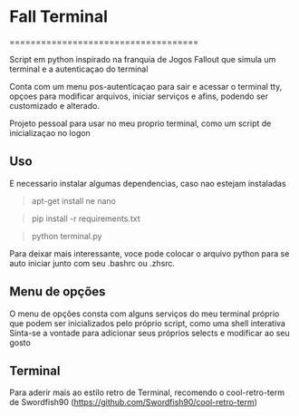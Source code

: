 # Fall Terminal
====================================

Script em python inspirado na franquia de Jogos Fallout
que simula um terminal e a autenticaçao do terminal

Conta com um menu pos-autenticaçao para sair e acessar o terminal tty, 
opçoes para modificar arquivos, iniciar serviços e afins, podendo ser customizado
e alterado.

Projeto pessoal para usar no meu proprio terminal, como um script
de inicializaçao no logon

## Uso

E necessario instalar algumas dependencias, caso nao estejam instaladas

> apt-get install ne nano

> pip install -r requirements.txt

> python terminal.py


Para deixar mais interessante, voce pode colocar o arquivo python
para se auto iniciar junto com seu .bashrc ou .zhsrc.


## Menu de opções

O menu de opções consta com alguns serviços do meu terminal próprio
que podem ser inicializados pelo próprio script, como uma shell interativa
Sinta-se a vontade para adicionar seus próprios selects e modificar ao seu gosto


## Terminal

Para aderir mais ao estilo retro de Terminal,
recomendo o cool-retro-term de Swordfish90
(https://github.com/Swordfish90/cool-retro-term)
